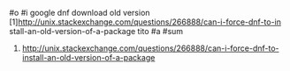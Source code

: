 #o
#i
google dnf download old version
[1]http://unix.stackexchange.com/questions/266888/can-i-force-dnf-to-in
stall-an-old-version-of-a-package
tito
#a
#sum
1. http://unix.stackexchange.com/questions/266888/can-i-force-dnf-to-install-an-old-version-of-a-package
